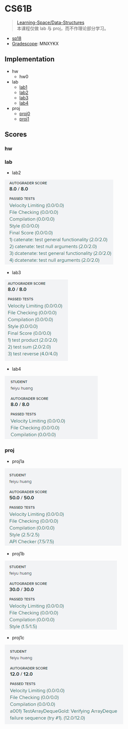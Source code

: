 # CS61B

> [Learning-Space/Data-Structures](https://github.com/huang-feiyu/Learning-Space/tree/master/Data-Structures)<br/>本课程仅做 lab 与 proj，而不作理论部分学习。

* [sp18](https://sp18.datastructur.es/index.html)
* [Gradescope](https://gradescope.com): MNXYKX

## Implementation

* hw
    * hw0
* lab
    * [lab1](./lab1)
    * [lab2](./lab2)
    * [lab3](./lab3)
    * [lab4](./lab4)
* proj
    * [proj0](./proj0)
    * [proj1](./proj1)

## Scores

### hw

### lab

* lab2

![lab2](./img/lab2.png)

* lab3

![lab3](./img/lab3.png)

* lab4

![lab4](./img/lab4.png)

### proj

* proj1a

![proj1a](./img/proj1a.png)

* proj1b

![proj1b](./img/proj1b.png)

* proj1c

![proj1c](./img/proj1c.png)


